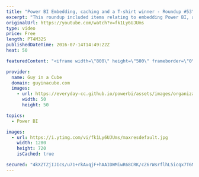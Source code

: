 ```yaml
---
title: "Power BI Embedding, caching and a T-shirt winner - Roundup #53"
excerpt: "This roundup included items relating to embedding Power BI, a caching tip for Analysis Services Tabular and some gateway information. We also have a winner for the t-shirt giveaway!!!  2 Ideas for a Better Power BI Experience (@ExceleratorBI)  http://www.powerpivotpro.com/2016/07/2-ideas-better-power-bi-experience/"
originalUrl: https://youtube.com/watch?v=fk1Ly6UJUms
type: video
price: Free
length: PT4M32S
publishedDateTime: 2016-07-14T14:49:22Z
heat: 50

featuredContent: "<iframe width=\"800\" height=\"500\" frameborder=\"0\" src=\"https://www.youtube.com/embed/fk1Ly6UJUms\" allow=\"accelerometer; autoplay; encrypted-media; gyroscope; picture-in-picture\" allowfullscreen></iframe>"

provider:
  name: Guy in a Cube
  domain: guyinacube.com
  images:
    - url: https://everyday-cc.github.io/powerbi/assets/images/organizations/guyinacube.com-50x50.jpg
      width: 50
      height: 50

topics:
  - Power BI

images:
  - url: https://i.ytimg.com/vi/fk1Ly6UJUms/maxresdefault.jpg
    width: 1280
    height: 720
    isCached: true

secured: "4kXZTZjIJIcs/u71+rkAvqjF+hAAIDWMiwR68CRK/cZ6rWsrflhL5icqx7T6MF5gvPBuZ0TIEMD0qfMePWWScNChbNwGl/D92AdEjOiEjsCWRaV7KunNxA/wb/vhQi817g6dm07fL0CdI/IBM6NBMPZXTm55PdboC4Y6BVBoE/hTH4TiWNlVw3gNQuBVCZpKG7sIe1stCM+xiLUtS7Ir72ivJstkkm6t0YPGYMxvosjxV5bJJzaU+b8X4OsR3fqN//4EZFnXCS0/y193Y1dr3fKtovWovSuyQyJgZEXYlJMqnoJT9Z4xnUWL9DxKL84OeMVzqisPjqMgiTdBrH+eBOrK4NXWqU2SoiQf1seXnSxxTPMjVHEDC5qY+M8jBzkC3Xpf1vMUPZpg9oFVIcWiY7+VuJEdsxWOEc2MeLo2Emo=;ykXss+gHYgRPeJibyYXz1Q=="
---
```


